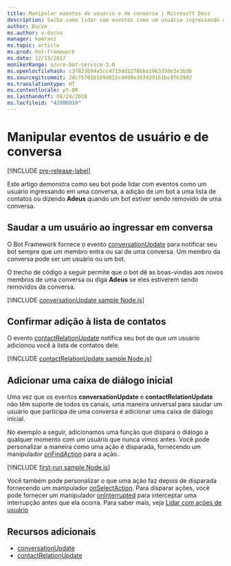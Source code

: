 ```yaml
---
title: Manipular eventos de usuário e de conversa | Microsoft Docs
description: Saiba como lidar com eventos como um usuário ingressando em uma conversa usando o SDK do Bot Builder para Node.js.
author: DucVo
ms.author: v-ducvo
manager: kamrani
ms.topic: article
ms.prod: bot-framework
ms.date: 12/13/2017
monikerRange: azure-bot-service-3.0
ms.openlocfilehash: c37823b94a5cc4715dd1278bba196335de3e3bdb
ms.sourcegitcommit: 2dc75701b169d822c9499e393439161bc87639d2
ms.translationtype: HT
ms.contentlocale: pt-BR
ms.lasthandoff: 08/24/2018
ms.locfileid: "42906019"
---
```

# <a name="handle-user-and-conversation-events"></a>Manipular eventos de usuário e de conversa

[!INCLUDE [pre-release-label](../includes/pre-release-label-v3.md)]

Este artigo demonstra como seu bot pode lidar com eventos como um usuário ingressando em uma conversa, a adição de um bot a uma lista de contatos ou dizendo **Adeus** quando um bot estiver sendo removido de uma conversa.


## <a name="greet-a-user-on-conversation-join"></a>Saudar a um usuário ao ingressar em conversa
O Bot Framework fornece o evento [conversationUpdate][conversationUpdate] para notificar seu bot sempre que um membro entra ou sai de uma conversa. Um membro da conversa pode ser um usuário ou um bot.

O trecho de código a seguir permite que o bot dê as boas-vindas aos novos membros de uma conversa ou diga **Adeus** se eles estiverem sendo removidos da conversa.

[!INCLUDE [conversationUpdate sample Node.js](../includes/snippet-code-node-conversationupdate-1.md)]

## <a name="acknowledge-add-to-contacts-list"></a>Confirmar adição à lista de contatos

O evento [contactRelationUpdate][contactRelationUpdate] notifica seu bot de que um usuário adicionou você à lista de contatos dele.

[!INCLUDE [contactRelationUpdate sample Node.js](../includes/snippet-code-node-contactrelationupdate-1.md)]

## <a name="add-a-first-run-dialog"></a>Adicionar uma caixa de diálogo inicial

Uma vez que os eventos **conversationUpdate** e **contactRelationUpdate** não têm suporte de todos os canais, uma maneira universal para saudar um usuário que participa de uma conversa é adicionar uma caixa de diálogo inicial.

No exemplo a seguir, adicionamos uma função que dispara o diálogo a qualquer momento com um usuário que nunca vimos antes. Você pode personalizar a maneira como uma ação é disparada, fornecendo um manipulador [onFindAction][onFindAction] para a ação. 

[!INCLUDE [first-run sample Node.js](../includes/snippet-code-node-first-run-dialog-1.md)]

Você também pode personalizar o que uma ação faz depois de disparada fornecendo um manipulador [onSelectAction][onSelectAction]. Para disparar ações, você pode fornecer um manipulador [onInterrupted][onInterrupted] para interceptar uma interrupção antes que ela ocorra. Para saber mais, veja [Lidar com ações de usuário](bot-builder-nodejs-dialog-actions.md)

## <a name="additional-resources"></a>Recursos adicionais

* [conversationUpdate][conversationUpdate]
* [contactRelationUpdate][contactRelationUpdate]

[conversationUpdate]: https://docs.botframework.com/en-us/node/builder/chat-reference/interfaces/_botbuilder_d_.iconversationupdate.html
[contactRelationUpdate]: https://docs.botframework.com/en-us/node/builder/chat-reference/interfaces/_botbuilder_d_.icontactrelationupdate.html

[onFindAction]: https://docs.botframework.com/en-us/node/builder/chat-reference/interfaces/_botbuilder_d_.itriggeractionoptions#onfindaction
[onSelectAction]: https://docs.botframework.com/en-us/node/builder/chat-reference/interfaces/_botbuilder_d_.itriggeractionoptions#onselectaction
[onInterrupted]: https://docs.botframework.com/en-us/node/builder/chat-reference/interfaces/_botbuilder_d_.itriggeractionoptions#oninterrupted

[SendTyping]: https://docs.botframework.com/en-us/node/builder/chat-reference/classes/_botbuilder_d_.session#sendtyping
[IMessage]: http://docs.botframework.com/en-us/node/builder/chat-reference/interfaces/_botbuilder_d_.imessage
[ChatConnector]: https://docs.botframework.com/en-us/node/builder/chat-reference/classes/_botbuilder_d_.chatconnector.html
[session_userData]: https://docs.botframework.com/en-us/node/builder/chat-reference/classes/_botbuilder_d_.session.html#userdata

